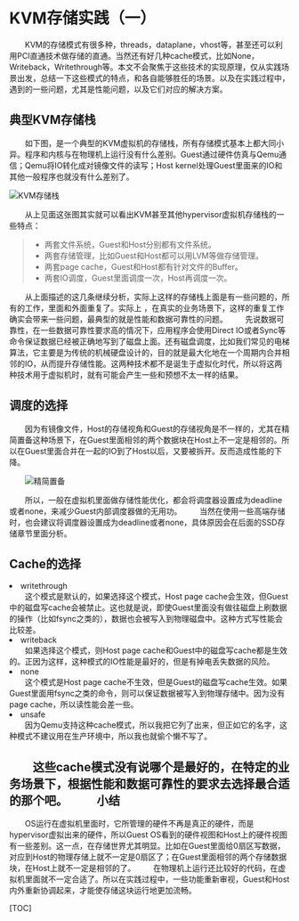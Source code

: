 KVM存储实践（一）
===================
　　KVM的存储模式有很多种，threads，dataplane，vhost等，甚至还可以利用PCI直通技术做存储的直通。当然还有好几种cache模式，比如None，Writeback，Writethrough等。本文不会聚焦于这些技术的实现原理，仅从实践场景出发，总结一下这些模式的特点，和各自能够胜任的场景。以及在实践过程中，遇到的一些问题，尤其是性能问题，以及它们对应的解决方案。

典型KVM存储栈
-------------
　　如下图，是一个典型的KVM虚拟机的存储栈，所有存储模式基本上都大同小异。程序和内核与在物理机上运行没有什么差别。Guest通过硬件仿真与Qemu通信；Qemu将IO转化成对镜像文件的读写；Host kernel处理Guest里面来的IO和其他一般程序也就没有什么差别了。

![KVM存储栈](http://img.blog.csdn.net/20170305225034193)

　　从上见面这张图其实就可以看出KVM甚至其他hypervisor虚拟机存储栈的一些特点：
>- 两套文件系统，Guest和Host分别都有文件系统。
>- 两套存储管理，比如Guest和Host都可以用LVM等做存储管理。
>- 两套page cache，Guest和Host都有针对文件的Buffer。
>- 两套IO调度，Guest里面调度一次，Host再调度一次。

　　从上面描述的这几条继续分析，实际上这样的存储栈上面是有一些问题的，所有的工作，里面和外面重复了。实际上 ，在真实的业务场景下，这样的重复工作确实会带来一些问题，最典型的就是性能和数据可靠性的问题。
　　先说数据可靠性，在一些数据可靠性要求高的情况下，应用程序会使用Direct IO或者Sync等命令保证数据已经被正确地写到了磁盘上面。还有磁盘调度，比如我们常见的电梯算法，它主要是为传统的机械硬盘设计的，目的就是最大化地在一个周期内合并相邻的IO，从而提升存储性能。这两种技术都不是诞生于虚拟化时代，所以将这两种技术用于虚拟机时，就有可能会产生一些和预想不太一样的结果。

调度的选择
-------------

　　因为有镜像文件，Host的存储视角和Guest的存储视角是不一样的，尤其在精简置备这种场景下，在Guest里面相邻的两个数据块在Host上不一定是相邻的。所以在Guest里面合并在一起的IO到了Host以后，又要被拆开。反而造成性能的下降。

　　![精简置备](http://img.blog.csdn.net/20170305232505587)

　　所以，一般在虚拟机里面做存储性能优化，都会将调度器设置成为deadline或者none，来减少Guest内部调度器做的无用功。
　　当然在使用一些高端存储时，也会建议将调度器设置成为deadline或者none，具体原因会在后面的SSD存储章节里面分析。

Cache的选择
-------------
<li>writethrough</li>
　　这个模式是默认的，如果选择这个模式，Host page cache会生效，但Guest中的磁盘写cache会被禁止。这也就是说，即使Guest里面没有做往磁盘上刷数据的操作（比如fsync之类的），数据也会被写入到物理磁盘中。这种方式写性能会比较差。

<li>writeback</li>
　　如果选择这个模式，则Host page cache和Guest中的磁盘写cache都是生效的。正因为这样，这种模式的IO性能是最好的，但是有掉电丢失数据的风险。

<li>none</li>
　　这个模式是Host page cache不生效，但是Guest的磁盘写cache生效。如果Guest里面用fsync之类的命令，则可以保证数据被写入到物理存储中。因为没有page cache，所以读性能会差一些。

<li>unsafe</li>
　　因为Qemu支持这种cache模式，所以我把它列了出来，但正如它的名字，这种模式不建议用在生产环境中，所以我也就偷个懒不写了。

　　这些cache模式没有说哪个是最好的，在特定的业务场景下，根据性能和数据可靠性的要求去选择最合适的那个吧。
　　
小结
-------------
　　OS运行在虚拟机里面时，它所管理的硬件不再是真正的硬件，而是hypervisor虚拟出来的硬件，所以Guest OS看到的硬件视图和Host上的硬件视图有一些差别。这一点，在存储世界尤其明显。比如在Guest里面给0扇区写数据，对应到Host的物理存储上就不一定是0扇区了；在Guest里面相邻的两个存储数据块，在Host上就不一定是相邻的了。
　　在物理机上运行还比较好的代码，在虚拟机里面就不一定合适了。所以在实践过程中，一些功能重新审视，Guest和Host内外重新协调起来，才能使存储这块运行地更加流畅。

[TOC]
